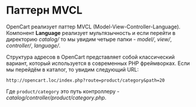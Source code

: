 #     Паттерн MVCL

OpenCart реализует паттер MVCL (Model-View-Controller-Language). Компонент **Language** реализует мультязычность и если перейти в директорию *catalog/* то мы увидим четыре папки - *model/*, *view/*, *controller/*, *language/*.

Структура адресов в OpenCart представляет собой классический вариант, который используется в современных PHP фреймворках. Если мы перейдём в каталог, то увидим следующий URL:

```
http://opencart.loc/index.php?route=product/category&path=20
```

Где `product/category` это путь контроллеру - *catalog/controller/product/category.php*.
